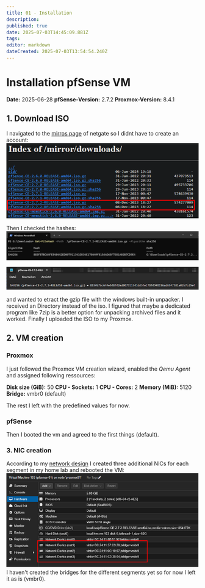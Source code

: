 ```yaml
---
title: 01 - Installation
description: 
published: true
date: 2025-07-03T14:45:09.881Z
tags: 
editor: markdown
dateCreated: 2025-07-03T13:54:54.240Z
---
```


# Installation pfSense VM

**Date:** 2025-06-28
**pfSense-Version:** 2.7.2
**Proxmox-Version:** 8.4.1

## 1. Download ISO
I navigated to the [mirros page](https://atxfiles.netgate.com/mirror/downloads/) of netgate  so I didnt have to create an account:
![create_pfsense_vm_1.png](/homelab/server/pfsense/create_pfsense_vm_1.png)

Then I checked the hashes:
![create_pfsense_vm_2.png](/homelab/server/pfsense/create_pfsense_vm_2.png)

![create_pfsense_vm_3.png](/homelab/server/pfsense/create_pfsense_vm_3.png)

and wanted to etract the gzip file with the windows built-in unpacker. I received an Directory instead of the iso. I figured that maybe a dedicated program like 7zip is a better option for unpacking archived files and it worked. Finally I uploaded the ISO to my Proxmox.

## 2. VM creation
### Proxmox
I just followed the Proxmox VM creation wizard, enabled the *Qemu Agent* and assigned following ressources:

**Disk size (GiB):** 50
**CPU - Sockets:** 1
**CPU - Cores:** 2
**Memory (MiB):** 5120
**Bridge:** vmbr0 (default)

The rest I left with the predefined values for now.

### pfSense
Then I booted the vm and agreed to the first things (default).

### 3. NIC creation
According to my [network design](/home-lab/Infrastructure/Network_Designs/Iteration_1) I created three additional NICs for each segment in my home lab and rebooted the VM:
![create_pfsense_vm_12.png](/homelab/server/pfsense/create_pfsense_vm_12.png)
I haven't created the bridges for the different segments yet so for now I left it as is (vmbr0).
